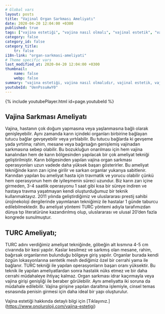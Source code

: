 ```yaml
---
# Global vars
layout: posts
title: "Vajinal Organ Sarkması Ameliyatı"
date: 2020-04-20 12:04:00 +0300
published: true
tags: ["vajina estetiği", "vajina nasıl olmalı", "vajinal estetik", "vajina estetiği ameliyatı", "vajinal estetik avantajı", "vajina estetiği gerektiren durumlar", "Vajina Estetiği Nedir", "vajina estetiği doktor", "Vajina Estetiği Amacı", "Vajina Şekil Bozukluğu", "Vajina Estetiği Lazer" ,"vajina anatomisi", "vajina ameliyatı", "labioplasti", "klitoris ameliyatı", "klitoris estetiği", "Labium estetiği", "iç dudak ameliyatı" , "dış dudak ameliyatı", "pubis estetiği", "himenoplasti ", "vajina daraltma", "vajinoplasti", "vajina daraltma nedir", "vajina daraltma ameliyatı", "vajina sarkması", "vajina sarkması ameliyatı", "Turc tekniği", "Turc ameliyatı"]
category: false
category_id: false
category_title:
    tr: false
i18n-link: "organ-sarkmasi-ameliyati"
# Theme specific vars
last_modified_at: 2020-04-20 12:04:00 +0300
thumbnail:
    name: false
    webp: false
summary: "vajina estetiği, vajina nasıl olmalıdır, vajinal estetik, vajinal estetik ücreti, vajinal estetik ameliyatı, vajinal estetik avantajları, vajinal estetik gerektiren durumlar, Vajina Estetiği Nedir, Vajina estetiği için hangi doktor, Vajina Estetiği Amacı, Vajina Şekil Bozuklukları, Vajina Estetiğinde Lazer "
youtubeId: "UenPssuAwY0"
---
```

{% include youtubePlayer.html id=page.youtubeId %}




## Vajina Sarkması Ameliyatı

Vajina, hastanın çok doğum yapmasına veya yaşlanmasına bağlı olarak genişleyebilir. Aynı zamanda karın içindeki organları birbirine bağlayan tutucu bağlar gevşeyebilir veya yırtılabilir. Bu tutucu bağlarda ki gevşeme yada yırtılma; rahim, mesane veya bağırsağın genişlemiş vajinadan sarkmasına sebep olabilir. Bu bozukluğun onarılması için hem vajina kanalından hem de karın bölgesinden yapılacak bir çok ameliyat tekniği geliştirilmiştir. Karın bölgesinden yapılan vajina organ sarkması operasyonları uzun vadede daha yüksek başarı gösterirler. Bu ameliyat tekniğinde karın zarı içine girilir ve sarkan organlar yukarıya sabitlenir. Karından yapılan bu ameliyat hasta için travmatik ve yorucu olabilir çünkü hem operasyonun hem de iyileşmenin süreci uzundur. Biz karın zarı içine girmeden, 3-4 saatlik operasyonu 1 saat gibi kısa bir süreye indiren ve hastaya travma yaşatmayan kendi oluşturduğumuz bir teknik kullanmaktayız. 2011 yılında geliştirdiğimiz ve uluslararası prestij sahibi ürojinekoloji dergilerinde yayımlanan tekniğimiz ile hastalar 1 günde taburcu edilebilmektedir. Bu ameliyat yöntemi TURC yöntemi adıyla tarafımızdan dünya tıp literatürüne kazandırılmış olup, uluslararası ve ulusal 20’den fazla kongrede sunulmuştur.

## TURC Ameliyatı;

TURC adını verdiğimiz ameliyat tekniğinde, göbeğin alt kısmına 4-5 cm civarında bir kesi yapılır. Kaslar kesilmez ve sarkmış olan mesane, rahim, bağırsak organlarının bulunduğu bölgeye giriş yapılır. Organlar burada kendi özgün lokasyonlarına sentetik mesh dediğimiz özel bir cerrahi yama ile bağlanır. TURC tekniği ile yapılan operasyonların başarı oranı yüksektir. Bu teknik ile yapılan ameliyatlardan sonra hastalık nüks etmez ve bir daha cerrahi müdahaleye ihtiyaç kalmaz. Organ sarkması idrar kaçırmayla veya vajina girişi genişliği ile beraber görülebilir. Aynı ameliyatta iki soruna da müdahale edilebilir. Vajina girişine yapılan daraltma işlemiyle, cinsel temas esnasında penisin girmesi için daha ideal bir yapı oluşturulur.


Vajina estetiği hakkında detaylı bilgi için [Tıklayınız.] (https://www.onoluroloji.com/vajina-estetigi)
